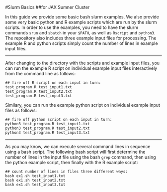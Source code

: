 #Slurm Basics
##for JAX Sumner Cluster

In this guide we provide some basic bash slurm examples. We also provide some very basic python and R example scripts which are run by the slurm scripts. In order to use the examples, you need to have the slurm commands `srun` and `sbatch` in your `$PATH`, as well as `Rscript` and `python3`. The repository also includes three example input files for processing. The example R and python scripts simply count the number of lines in example input files.

---

After changing to the directory with the scripts and example input files, you can run the example R script on individual example input files interactively from the command line as follows:

```
## fire off R script on each input in turn:
test_program.R test_input1.txt
test_program.R test_input2.txt
test_program.R test_input3.txt
```

Similary, you can run the example python script on individual example input files as follows:

```
## fire off python script on each input in turn:
python3 test_program.R test_input1.txt
python3 test_program.R test_input2.txt
python3 test_program.R test_input3.txt
```

---

As you may know, we can execute several command lines in sequence using a bash script. The following bash script will first determine the number of lines in the input file using the bash `grep` command, then using the python example script, then finally with the R example script:

```
## count number of lines in files three different ways:
bash ex1.sh test_input1.txt
bash ex1.sh test_input2.txt
bash ex1.sh test_input3.txt
```

